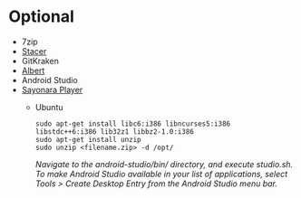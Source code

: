 # Optional

- 7zip
- [Stacer](https://github.com/oguzhaninan/Stacer)
- GitKraken
- [Albert](https://github.com/albertlauncher/albert)
- Android Studio
- [Sayonara Player](https://sayonara-player.com)
  - Ubuntu

    ```plaintext
    sudo apt-get install libc6:i386 libncurses5:i386 libstdc++6:i386 lib32z1 libbz2-1.0:i386
    sudo apt-get install unzip
    sudo unzip <filename.zip> -d /opt/
    ```

    *Navigate to the android-studio/bin/ directory, and execute studio.sh.
    To make Android Studio available in your list of applications, select Tools > Create Desktop Entry from the Android Studio menu bar.*
